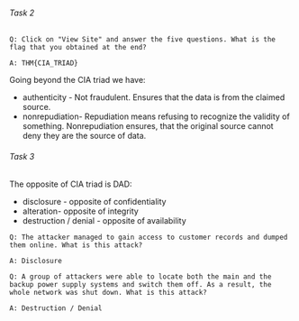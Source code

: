 ###### Task 2

```
Q: Click on "View Site" and answer the five questions. What is the flag that you obtained at the end?

A: THM{CIA_TRIAD}
```

Going beyond the CIA triad we have:
- authenticity - Not fraudulent. Ensures that the data is from the claimed source.
- nonrepudiation- Repudiation means refusing to recognize the validity of something. Nonrepudiation ensures, that the original source cannot deny they are the source of data.

###### Task 3

The opposite of CIA triad is DAD:
- disclosure - opposite of confidentiality
- alteration- opposite of integrity
- destruction / denial - opposite of availability

```
Q: The attacker managed to gain access to customer records and dumped them online. What is this attack?

A: Disclosure
```

```
Q: A group of attackers were able to locate both the main and the backup power supply systems and switch them off. As a result, the whole network was shut down. What is this attack?

A: Destruction / Denial
```
